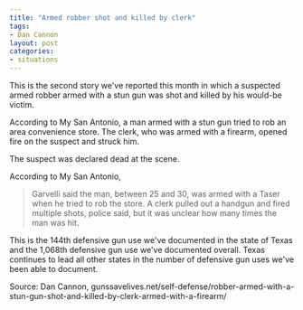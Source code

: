 ```yaml
---
title: "Armed robber shot and killed by clerk"
tags:
- Dan Cannon
layout: post
categories:
- situations
---
```


This is the second story we've reported this month in which a suspected armed robber armed with a stun gun was shot and killed by his would-be victim.

According to My San Antonio, a man armed with a stun gun tried to rob an area convenience store. The clerk, who was armed with a firearm, opened fire on the suspect and struck him.

The suspect was declared dead at the scene.

According to My San Antonio,

> Garvelli said the man, between 25 and 30, was armed with a Taser when he tried to rob the store. A clerk pulled out a handgun and fired multiple shots, police said, but it was unclear how many times the man was hit.

This is the 144th defensive gun use we've documented in the state of Texas and the 1,068th defensive gun use we've documented overall. Texas continues to lead all other states in the number of defensive gun uses we've been able to document.

Source: Dan Cannon, gunssavelives.net/self-defense/robber-armed-with-a-stun-gun-shot-and-killed-by-clerk-armed-with-a-firearm/
